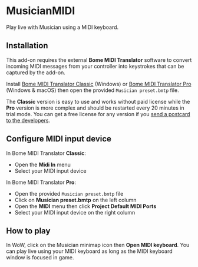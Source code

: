 # MusicianMIDI
Play live with Musician using a MIDI keyboard.

## Installation
This add-on requires the external **Bome MIDI Translator** software to convert incoming MIDI messages from your controller into keystrokes that can be captured by the add-on.

Install [Bome MIDI Translator Classic](https://www.bome.com/products/mtclassic) (Windows) or [Bome MIDI Translator Pro](https://www.bome.com/products/miditranslator) (Windows & macOS) then open the provided `Musician preset.bmtp` file.

The __Classic__ version is easy to use and works without paid license while the __Pro__ version is more complex and should be restarted every 20 minutes in trial mode. You can get a free license for any version if you [send a postcard to the developers](https://www.bome.com/postcardware).

## Configure MIDI input device
In Bome MIDI Translator __Classic__:
* Open the **Midi In** menu
* Select your MIDI input device

In Bome MIDI Translator __Pro__:
* Open the provided `Musician preset.bmtp` file
* Click on __Musician preset.bmtp__ on the left column
* Open the **MIDI** menu then click **Project Default MIDI Ports**
* Select your MIDI input device on the right column

## How to play
In WoW, click on the Musician minimap icon then **Open MIDI keyboard**. You can play live using your MIDI keyboard as long as the MIDI keyboard window is focused in game.
